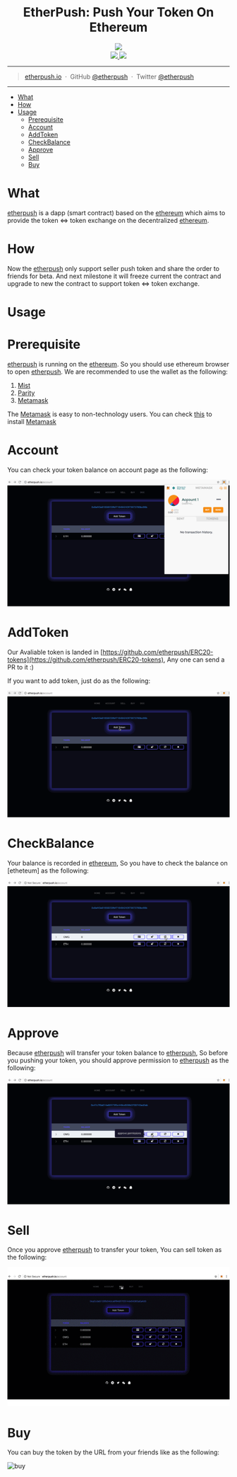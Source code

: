 
<h1 align="center">EtherPush: Push Your Token On Ethereum</h1>

<p align="center">
  <img src="https://cdn.rawgit.com/etherpush/logo/master/logo-large.png" width="300"/>
  <br />
  <a href="https://img.shields.io/badge/branch-master-brightgreen.svg?style=flat-square">
    <img src="https://img.shields.io/badge/branch-master-brightgreen.svg?style=flat-square" />
  </a>
  <a href="https://img.shields.io/badge/license-MIT-blue.svg">
    <img src="https://img.shields.io/badge/license-MIT-blue.svg" />
  </a>
</p>

---

> [etherpush.io](https://etherpush.io) &nbsp;&middot;&nbsp;
> GitHub [@etherpush](https://github.com/etherpush) &nbsp;&middot;&nbsp;
> Twitter [@etherpush](https://twitter.com/etherpush)

---

[etherpush]: https://etherpush.io
[ethereum]: https://ethereum.org
[Metamask]: https://metamask.io/
[Mist]:https://github.com/ethereum/mist/releases
[Parity]:https://github.com/paritytech/parity/releases

* [What](#What)
* [How](#How)
* [Usage](#Usage)
  * [Prerequisite](#Prerequisite)
  * [Account](#Account)
  * [AddToken](#AddToken)
  * [CheckBalance](#CheckBalance)
  * [Approve](#Approve)
  * [Sell](#Sell)
  * [Buy](#Buy)


# What
[etherpush] is a dapp (smart contract) based on the [ethereum] which aims to provide the token <=> token exchange on the decentralized [ethereum].

# How

Now the [etherpush] only support seller push token and share the order to friends for beta. And next milestone it will freeze current the contract and upgrade to new the contract to support token <=> token exchange.

# Usage

# Prerequisite

[etherpush] is running on the [ethereum]. So you should use ethereum browser to open [etherpush]. We are recommended to use the wallet as the following:
  1. [Mist](https://github.com/ethereum/mist/releases)
  2. [Parity](https://github.com/paritytech/parity/releases)
  3. [Metamask](https://metamask.io/)

The [Metamask](https://metamask.io/) is easy to non-technology users. You can check [this](/docs/metamask/install-en.md) to install [Metamask]

# Account

You can check your token balance on account page as the following:

![account](/docs/account.gif)

# AddToken

Our Avaliable token is landed in [https://github.com/etherpush/ERC20-tokens](https://github.com/etherpush/ERC20-tokens), Any one can send a PR to it :)

If you want to add token, just do as the following:

![addtoken](/docs/addtoken.gif)

# CheckBalance

Your balance is recorded in [ethereum], So you have to check the balance on [etheteum] as the following:

![checkbalance](/docs/checkbalance.gif)

# Approve

Because [etherpush] will transfer your token balance to [etherpush], So before you pushing your token, you should approve permission to [etherpush] as the following:

![approve](/docs/approve.gif)

# Sell

Once you approve [etherpush] to transfer your token, You can sell token as the following:

![sell](/docs/sell.gif)

# Buy

You can buy the token by the URL from your friends like []() as the following:

![buy](/docs/buy.gif)
